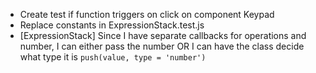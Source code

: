 - Create test if function triggers on click on component Keypad
- Replace constants in ExpressionStack.test.js
- [ExpressionStack] Since I have separate callbacks for operations and number, I can either pass the number OR I can have the class decide what type it is `push(value, type = 'number')`

